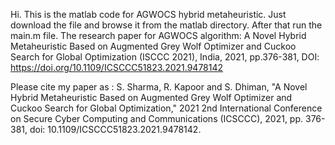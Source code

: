Hi. This is the matlab code for AGWOCS hybrid metaheuristic. Just download the file and browse it from the matlab directory. After that run the main.m file.
The research paper for AGWOCS algorithm:
A Novel Hybrid Metaheuristic Based on Augmented Grey Wolf Optimizer and Cuckoo Search for Global Optimization (ISCCC 2021), India, 2021, pp.376-381, DOI: https://doi.org/10.1109/ICSCCC51823.2021.9478142 

Please cite my paper as :
S. Sharma, R. Kapoor and S. Dhiman, "A Novel Hybrid Metaheuristic Based on Augmented Grey Wolf Optimizer and Cuckoo Search for Global Optimization," 2021 2nd International Conference on Secure Cyber Computing and Communications (ICSCCC), 2021, pp. 376-381, doi: 10.1109/ICSCCC51823.2021.9478142.

